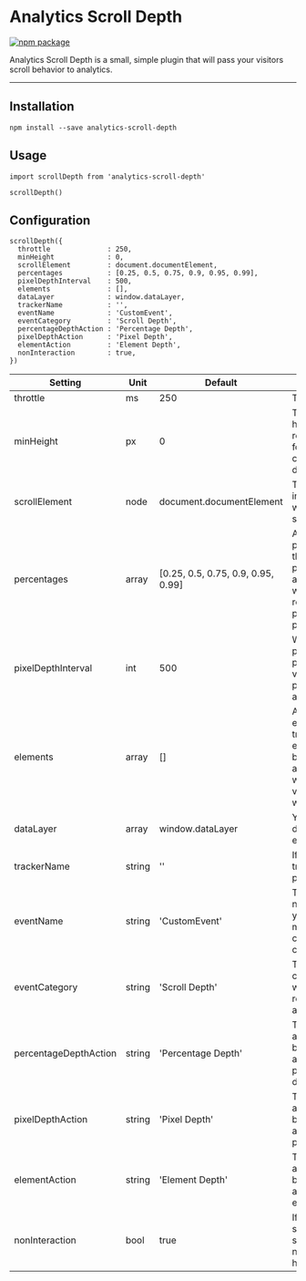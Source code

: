 # Analytics Scroll Depth

[![npm package](https://nodei.co/npm/analytics-scroll-depth.png?downloads=true&downloadRank=true&stars=true)](https://nodei.co/npm/analytics-scroll-depth/)

Analytics Scroll Depth is a small, simple plugin that will pass your visitors scroll behavior to analytics.

---

## Installation
`npm install --save analytics-scroll-depth`

## Usage
```
import scrollDepth from 'analytics-scroll-depth'

scrollDepth()
```

## Configuration
```
scrollDepth({
  throttle              : 250,
  minHeight             : 0,
  scrollElement         : document.documentElement,
  percentages           : [0.25, 0.5, 0.75, 0.9, 0.95, 0.99],
  pixelDepthInterval    : 500,
  elements              : [],
  dataLayer             : window.dataLayer,
  trackerName           : '',
  eventName             : 'CustomEvent',
  eventCategory         : 'Scroll Depth',
  percentageDepthAction : 'Percentage Depth',
  pixelDepthAction      : 'Pixel Depth',
  elementAction         : 'Element Depth',
  nonInteraction        : true,
})
```

| Setting               | Unit         | Default                            |                                                                                                         |
|-----------------------|--------------|------------------------------------|---------------------------------------------------------------------------------------------------------|
| throttle              | ms           | 250                                | Throttle time                                                                                           |
| minHeight             | px           | 0                                  | The minimum height requirement for a page to collect scroll data                                        |
| scrollElement         | node         | document.documentElement           | The element in which you wish to track scrolling.                                                       |
| percentages           | array<float> | [0.25, 0.5, 0.75, 0.9, 0.95, 0.99] | An array of percentages that will be passed to analytics when a visitor reaches that point on the page  |
| pixelDepthInterval    | int          | 500                                | When a visitor passes this point * n, the value will be passed to analytics.                            |
| elements              | array<node>  | []                                 | An array of elements to track. The element will be passed to analytics when it is visible in the window |
| dataLayer             | array        | window.dataLayer                   | Your dataLayer element                                                                                  |
| trackerName           | string       | ''                                 | If you use a tracker name, put it here                                                                  |
| eventName             | string       | 'CustomEvent'                      | The event name used by your tag manger to capture the custom event                                      |
| eventCategory         | string       | 'Scroll Depth'                     | The event category that will be reported to analytics                                                   |
| percentageDepthAction | string       | 'Percentage Depth'                 | The event action that will be reported to analytics for percentage depth                                |
| pixelDepthAction      | string       | 'Pixel Depth'                      | The event action that will be reported to analytics for pixel depth                                     |
| elementAction         | string       | 'Element Depth'                    | The event action that will be reported to analytics for element depth                                   |
| nonInteraction        | bool         | true                               | If the event should be sent as a nonInteraction hit                                                     |